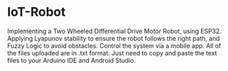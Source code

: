 # IoT-Robot
Implementing a Two Wheeled Differential Drive Motor Robot, using ESP32.
Applying Lyapunov stability to ensure the robot follows the right path, and Fuzzy Logic to avoid obstacles.
Control the system via a mobile app.
All of the files uploaded are in .txt format. Just need to copy and paste the text files to your Arduino IDE and Android Studio.
